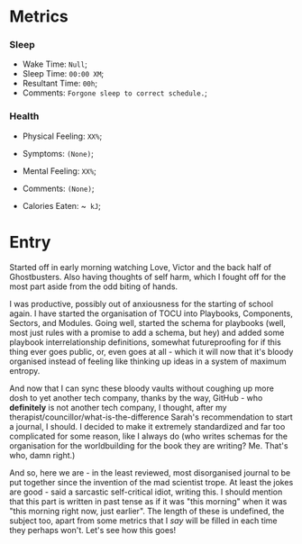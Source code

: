 # Metrics
### Sleep
- Wake Time: `Null`;
- Sleep Time: `00:00 XM`;
- Resultant Time: `00h`;
- Comments: `Forgone sleep to correct schedule.`;

### Health
- Physical Feeling: `XX%`;
- Symptoms: `(None)`;
- Mental Feeling: `XX%`;
- Comments: `(None)`;

- Calories Eaten: ~` kJ`;

# Entry
Started off in early morning watching Love, Victor and the back half of Ghostbusters. Also having thoughts of self harm, which I fought off for the most part aside from the odd biting of hands.

I was productive, possibly out of anxiousness for the starting of school again. I have started the organisation of TOCU into Playbooks, Components, Sectors, and Modules. Going well, started the schema for playbooks (well, most just rules with a promise to add a schema, but hey) and added some playbook interrelationship definitions, somewhat futureproofing for if this thing ever goes public, or, even goes at all - which it will now that it's bloody organised instead of feeling like thinking up ideas in a system of maximum entropy.

And now that I can sync these bloody vaults without coughing up more dosh to yet another tech company, thanks by the way, GitHub - who **definitely** is not another tech company, I thought, after my therapist/councillor/what-is-the-difference Sarah's recommendation to start a journal, I should. I decided to make it extremely standardized and far too complicated for some reason, like I always do (who writes schemas for the organisation for the worldbuilding for the book they are writing? Me. That's who, damn right.) 

And so, here we are - in the least reviewed, most disorganised journal to be put together since the invention of the mad scientist trope. At least the jokes are good - said a sarcastic self-critical idiot, writing this. I should mention that this part is written in past tense as if it was "this morning" when it was "this morning right now, just earlier". The length of these is undefined, the subject too, apart from some metrics that I *say* will be filled in each time they perhaps won't. Let's see how this goes!



